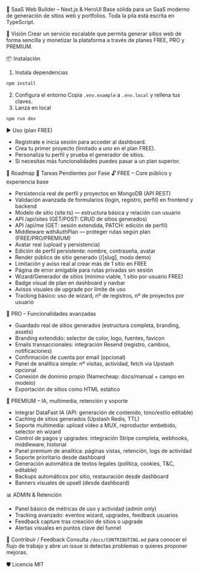 🧱 SaaS Web Builder – Next.js & HeroUI
Base sólida para un SaaS moderno de generación de sitios web y portfolios.
Toda la pila está escrita en TypeScript.

🚦 Visión
Crear un servicio escalable que permita generar sitios web de forma sencilla y
monetizar la plataforma a través de planes FREE, PRO y PREMIUM.

📦 Instalación
1. Instala dependencias
```bash
npm install
```
2. Configura el entorno
Copia `.env.example` a `.env.local` y rellena tus claves.
3. Lanza en local
```bash
npm run dev
```

▶️ Uso (plan FREE)
- Regístrate e inicia sesión para acceder al dashboard.
- Crea tu primer proyecto (limitado a uno en el plan FREE).
- Personaliza tu perfil y prueba el generador de sitios.
- Si necesitas más funcionalidades puedes pasar a un plan superior.

📅 Roadmap
🚧 Tareas Pendientes por Fase
🔓 FREE – Core público y experiencia base
- Persistencia real de perfil y proyectos en MongoDB (API REST)
- Validación avanzada de formularios (login, registro, perfil) en frontend y backend
- Modelo de sitio (site.ts) — estructura básica y relación con usuario
- API /api/sites (GET/POST: CRUD de sitios generados)
- API /api/me (GET: sesión extendida, PATCH: edición de perfil)
- Middleware withAuthPlan — proteger rutas según plan (FREE/PRO/PREMIUM)
- Avatar real (upload y persistencia)
- Edición de perfil persistente: nombre, contraseña, avatar
- Render público de sitio generado (/[slug], modo demo)
- Limitación y aviso real al crear más de 1 sitio en FREE
- Página de error amigable para rutas privadas sin sesión
- Wizard/Generador de sitios (mínimo viable, 1 sitio por usuario FREE)
- Badge visual de plan en dashboard y navbar
- Avisos visuales de upgrade por límite de uso
- Tracking básico: uso de wizard, nº de registros, nº de proyectos por usuario

💼 PRO – Funcionalidades avanzadas
- Guardado real de sitios generados (estructura completa, branding, assets)
- Branding extendido: selector de color, logo, fuentes, favicon
- Emails transaccionales: integración Resend (registro, cambios, notificaciones)
- Confirmación de cuenta por email (opcional)
- Panel de analítica simple: nº visitas, actividad, fetch via Upstash opcional
- Conexión de dominio propio (Namecheap: docs/manual + campo en modelo)
- Exportación de sitios como HTML estático

🚀 PREMIUM – IA, multimedia, retención y soporte
- Integrar DataFast IA (API: generación de contenido, tono/estilo editable)
- Caching de sitios generados (Upstash Redis, TTL)
- Soporte multimedia: upload vídeo a MUX, reproductor embebido, selector en wizard
- Control de pagos y upgrades: integración Stripe completa, webhooks, middleware, historial
- Panel premium de analítica: páginas vistas, retención, logs de actividad
- Soporte prioritario desde dashboard
- Generación automática de textos legales (política, cookies, T&C, editable)
- Backups automáticos por sitio, restauración desde dashboard
- Banners visuales de upsell (desde dashboard)

📊 ADMIN & Retención
- Panel básico de métricas de uso y actividad (admin only)
- Tracking avanzado: eventos wizard, upgrades, feedback usuarios
- Feedback capture tras creación de sitios o upgrade
- Alertas visuales en puntos clave del funnel

🤝 Contribuir / Feedback
Consulta `/docs/CONTRIBUTING.md` para conocer el flujo de trabajo y abre un issue
si detectas problemas o quieres proponer mejoras.

🛡️ Licencia
MIT
